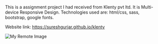 This is a assignment project I had received from Klenty pvt ltd.
 It is Multi-device Responsive Design. 
Technologies used are: html/css, sass, bootstrap, google fonts.

Website link: https://sureshgurjar.github.io/klenty

![My Remote Image](https://i.ibb.co/rfnZR2P/Klenty.jpg)
